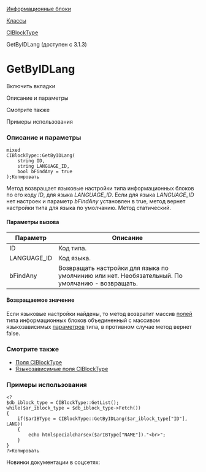 [Информационные блоки](/api_help/iblock/index.php)

[Классы](/api_help/iblock/classes/index.php)

[CIBlockType](/api_help/iblock/classes/ciblocktype/index.php)

GetByIDLang (доступен с 3.1.3)

GetByIDLang
===========

Включить вкладки

Описание и параметры

Смотрите также

Примеры использования

### Описание и параметры

```
mixed
CIBlockType::GetByIDLang(
	string ID,
	string LANGUAGE_ID,
	bool bFindAny = true
);Копировать
```

Метод возвращает языковые настройки типа информационных блоков по его коду *ID*, для языка *LANGUAGE\_ID*. Если для языка *LANGUAGE\_ID* нет настроек и параметр *bFindAny* установлен в true, метод вернет настройки типа для языка по умолчанию. Метод статический.

#### Параметры вызова

| Параметр | Описание |
| --- | --- |
| ID | Код типа. |
| LANGUAGE\_ID | Код языка. |
| bFindAny | Возвращать настройки для языка по умолчинию или нет. Необязательный. По умолчанию - возвращать. |

#### Возвращаемое значение

Если языковые настройки найдены, то метод возвратит массив [полей](/api_help/iblock/fields.php#fiblocktype) типа информационных блоков объединенный с массивом языкозависимых [параметров](/api_help/iblock/fields.php#fiblocktypelang) типа, в противном случае метод вернет false.

### Смотрите также

* [Поля CIBlockType](/api_help/iblock/fields.php#fiblocktype)
* [Языкозависимые поля CIBlockType](/api_help/iblock/fields.php#fiblocktypelang)

### Примеры использования

```
<?
$db_iblock_type = CIBlockType::GetList();
while($ar_iblock_type = $db_iblock_type->Fetch())
{
	if($arIBType = CIBlockType::GetByIDLang($ar_iblock_type["ID"], LANG))
	{
		echo htmlspecialcharsex($arIBType["NAME"])."<br>";
	}   
}
?>Копировать
```

Новинки документации в соцсетях: